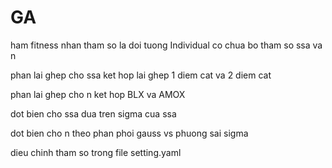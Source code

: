 # GA

ham fitness nhan tham so la doi tuong Individual co chua bo tham so ssa va n

phan lai ghep cho ssa ket hop lai ghep 1 diem cat va 2 diem cat

phan lai ghep cho n ket hop BLX va AMOX

dot bien cho ssa dua tren sigma cua ssa

dot bien cho n theo phan phoi gauss vs phuong sai sigma

dieu chinh tham so trong file setting.yaml